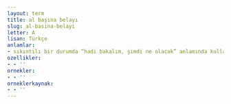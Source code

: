 ```yaml
---
layout: term
title: al başına belayı
slug: al-basina-belayi
letter: A
lisan: Türkçe
anlamlar:
- sıkıntılı bir durumda “hadi bakalım, şimdi ne olacak” anlamında kullanılan bir söz
ozellikler:
- - ''
ornekler:
- - ''
orneklerkaynak:
- - ''
---
```

